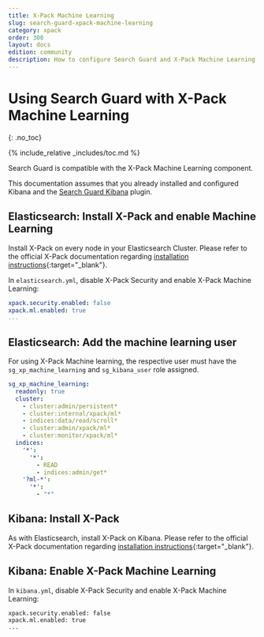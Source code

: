 ```yaml
---
title: X-Pack Machine Learning
slug: search-guard-xpack-machine-learning
category: xpack
order: 300
layout: docs
edition: community
description: How to configure Search Guard and X-Pack Machine Learning for Elasticsearch
---
```

<!---
Copryight 2017 floragunn GmbH
-->
# Using Search Guard with X-Pack Machine Learning
{: .no_toc}

{% include_relative _includes/toc.md %}

Search Guard is compatible with the X-Pack Machine Learning component. 

This documentation assumes that you already installed and configured Kibana and the [Search Guard Kibana](kibana_installation.md) plugin.

## Elasticsearch: Install X-Pack and enable Machine Learning

Install X-Pack on every node in your Elasticsearch Cluster. Please refer to the official X-Pack documentation regarding [installation instructions](https://www.elastic.co/guide/en/x-pack/current/installing-xpack.html){:target="_blank"}.

In `elasticsearch.yml`, disable X-Pack Security and enable X-Pack Machine Learning:


```yaml
xpack.security.enabled: false
xpack.ml.enabled: true
...
```

## Elasticsearch: Add the machine learning user

For using X-Pack Machine learning, the respective user must have the `sg_xp_machine_learning` and `sg_kibana_user` role assigned.

```yaml
sg_xp_machine_learning:
  readonly: true
  cluster:
    - cluster:admin/persistent*
    - cluster:internal/xpack/ml*
    - indices:data/read/scroll*
    - cluster:admin/xpack/ml*
    - cluster:monitor/xpack/ml*
  indices:
    '*':
      '*':
        - READ
        - indices:admin/get*
    '?ml-*':
      '*':
        - "*"
```

## Kibana: Install X-Pack

As with Elasticsearch, install X-Pack on Kibana. Please refer to the official X-Pack documentation regarding [installation instructions](https://www.elastic.co/guide/en/x-pack/current/installing-xpack.html){:target="_blank"}.
      
## Kibana: Enable X-Pack Machine Learning

In `kibana.yml`, disable X-Pack Security and enable X-Pack Machine Learning:


```
xpack.security.enabled: false
xpack.ml.enabled: true
...
```
